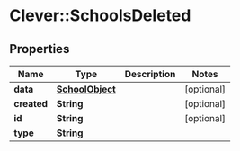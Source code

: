 # Clever::SchoolsDeleted

## Properties
Name | Type | Description | Notes
------------ | ------------- | ------------- | -------------
**data** | [**SchoolObject**](SchoolObject.md) |  | [optional] 
**created** | **String** |  | [optional] 
**id** | **String** |  | [optional] 
**type** | **String** |  | 

